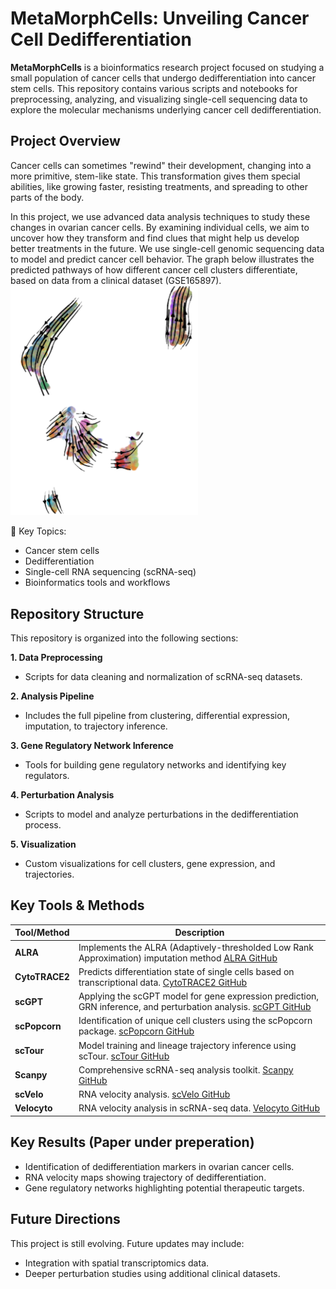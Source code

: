 # MetaMorphCells: Unveiling Cancer Cell Dedifferentiation
**MetaMorphCells** is a bioinformatics research project focused on studying a small population of cancer cells that undergo dedifferentiation into cancer stem cells. This repository contains various scripts and notebooks for preprocessing, analyzing, and visualizing single-cell sequencing data to explore the molecular mechanisms underlying cancer cell dedifferentiation.

## Project Overview
Cancer cells can sometimes "rewind" their development, changing into a more primitive, stem-like state. This transformation gives them special abilities, like growing faster, resisting treatments, and spreading to other parts of the body. 

In this project, we use advanced data analysis techniques to study these changes in ovarian cancer cells. By examining individual cells, we aim to uncover how they transform and find clues that might help us develop better treatments in the future. We use single-cell genomic sequencing data to model and predict cancer cell behavior. The graph below illustrates the predicted pathways of how different cancer cell clusters differentiate, based on data from a clinical dataset (GSE165897).
<img src="https://github.com/Heinyxiao/MetaMorphCells/blob/main/pseudotime_vector_field.png" alt="Pseudotime Vector Field" width="300"/>


🔬 Key Topics:
- Cancer stem cells
- Dedifferentiation
- Single-cell RNA sequencing (scRNA-seq)
- Bioinformatics tools and workflows

## Repository Structure
This repository is organized into the following sections:

  **1. Data Preprocessing**
  
  - Scripts for data cleaning and normalization of scRNA-seq datasets.
  
  **2. Analysis Pipeline**
  
  - Includes the full pipeline from clustering, differential expression, imputation, to trajectory inference.
  
  **3. Gene Regulatory Network Inference**
  
  - Tools for building gene regulatory networks and identifying key regulators.
  
  **4. Perturbation Analysis**
  
  - Scripts to model and analyze perturbations in the dedifferentiation process.
  
  **5. Visualization**
  
  - Custom visualizations for cell clusters, gene expression, and trajectories.

## Key Tools & Methods

| **Tool/Method** | **Description** |
|-----------------|------------------------------------------------------------------------------------------------------------------------------------------------------------------------------|
| **ALRA**        | Implements the ALRA (Adaptively-thresholded Low Rank Approximation) imputation method [ALRA GitHub](https://github.com/KlugerLab/ALRA)                                         |
| **CytoTRACE2**  | Predicts differentiation state of single cells based on transcriptional data. [CytoTRACE2 GitHub](https://github.com/digitalcytometry/cytotrace2)                             |
| **scGPT**       | Applying the scGPT model for gene expression prediction, GRN inference, and perturbation analysis. [scGPT GitHub](https://github.com/bowang-lab/scGPT)                         |
| **scPopcorn**   | Identification of unique cell clusters using the scPopcorn package. [scPopcorn GitHub](https://github.com/ncbi/scPopCorn)                                                     |
| **scTour**      | Model training and lineage trajectory inference using scTour. [scTour GitHub](https://github.com/LiQian-XC/sctour)                                                            |
| **Scanpy**      | Comprehensive scRNA-seq analysis toolkit. [Scanpy GitHub](https://github.com/scverse/scanpy)                                                                                  |
| **scVelo**      | RNA velocity analysis. [scVelo GitHub](https://github.com/theislab/scvelo_notebooks)                                                                                          |
| **Velocyto**    | RNA velocity analysis in scRNA-seq data. [Velocyto GitHub](https://github.com/velocyto-team/velocyto.py)                                                                      |

## Key Results (Paper under preperation)
- Identification of dedifferentiation markers in ovarian cancer cells.
- RNA velocity maps showing trajectory of dedifferentiation.
- Gene regulatory networks highlighting potential therapeutic targets.

## Future Directions
This project is still evolving. Future updates may include:

- Integration with spatial transcriptomics data.
- Deeper perturbation studies using additional clinical datasets.
